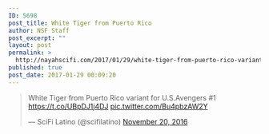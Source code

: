 ```yaml
---
ID: 5698
post_title: White Tiger from Puerto Rico
author: NSF Staff
post_excerpt: ""
layout: post
permalink: >
  http://nayahscifi.com/2017/01/29/white-tiger-from-puerto-rico-variant-for-u-s-avengers-1/
published: true
post_date: 2017-01-29 00:09:20
---
```

<blockquote class="twitter-tweet" data-lang="en">
<p dir="ltr" lang="en">White Tiger from Puerto Rico variant for U.S.Avengers #1 <a href="https://t.co/UBpDJ1j4DJ">https://t.co/UBpDJ1j4DJ</a> <a href="https://t.co/Bu4pbzAW2Y">pic.twitter.com/Bu4pbzAW2Y</a></p>
— SciFi Latino (@scifilatino) <a href="https://twitter.com/scifilatino/status/800176904913424384">November 20, 2016</a></blockquote>
<script async src="//platform.twitter.com/widgets.js" charset="utf-8"></script>